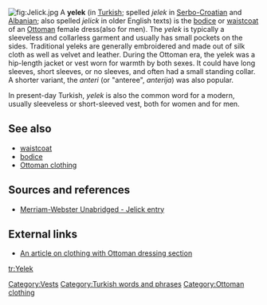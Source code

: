 ![](Jelick.jpg "fig:Jelick.jpg") A **yelek** (in
[Turkish](Turkish_language "wikilink"); spelled *jelek* in
[Serbo-Croatian](Serbo-Croatian "wikilink") and
[Albanian](Albanian_language "wikilink"); also spelled *jelick* in older
English texts) is the [bodice](bodice "wikilink") or
[waistcoat](waistcoat "wikilink") of an
[Ottoman](Ottoman_Empire "wikilink") female dress(also for men). The
*yelek* is typically a sleeveless and collarless garment and usually has
small pockets on the sides. Traditional yeleks are generally embroidered
and made out of silk cloth as well as velvet and leather. During the
Ottoman era, the yelek was a hip-length jacket or vest worn for warmth
by both sexes. It could have long sleeves, short sleeves, or no sleeves,
and often had a small standing collar. A shorter variant, the *anteri*
(or "anteree", *anterija*) was also popular.

In present-day Turkish, *yelek* is also the common word for a modern,
usually sleeveless or short-sleeved vest, both for women and for men.

## See also

-   [waistcoat](waistcoat "wikilink")
-   [bodice](bodice "wikilink")
-   [Ottoman clothing](Ottoman_clothing "wikilink")

## Sources and references

-   [Merriam-Webster Unabridged - Jelick
    entry](http://unabridged.merriam-webster.com/cgi-bin/unabridged?va=jelick)

## External links

-   [An article on clothing with Ottoman dressing
    section](http://boston.server101.com/christian_clothing_endnotes6.htm)

[tr:Yelek](tr:Yelek "wikilink")

[Category:Vests](Category:Vests "wikilink") [Category:Turkish words and
phrases](Category:Turkish_words_and_phrases "wikilink")
[Category:Ottoman clothing](Category:Ottoman_clothing "wikilink")